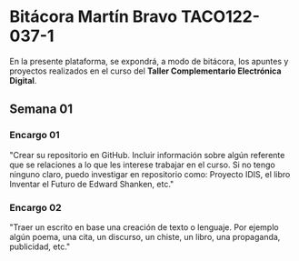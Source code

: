 # Bitácora Martín Bravo TACO122-037-1

En la presente plataforma, se expondrá, a modo de bitácora, los apuntes y proyectos realizados en el curso del **Taller Complementario Electrónica Digital**.

## Semana 01
### Encargo 01
"Crear su repositorio en GitHub. Incluir información sobre algún referente que se relaciones a lo que les interese trabajar en el curso. Si no tengo ninguno claro, puedo investigar en repositorio como: Proyecto IDIS, el libro Inventar el Futuro de Edward Shanken, etc."


### Encargo 02
"Traer un escrito en base una creación de texto o lenguaje. Por ejemplo algún poema, una cita, un discurso, un chiste, un libro, una propaganda, publicidad, etc."

